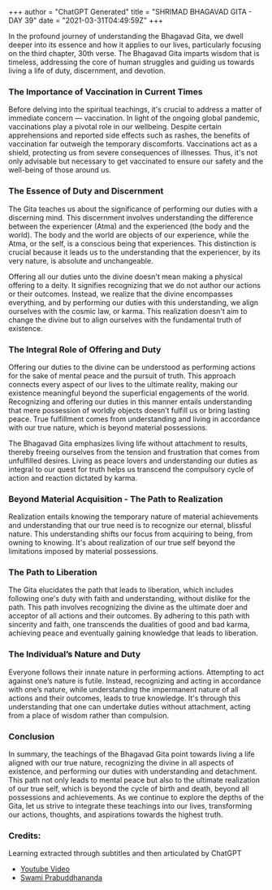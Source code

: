 +++
author = "ChatGPT Generated"
title = "SHRIMAD BHAGAVAD GITA - DAY 39"
date = "2021-03-31T04:49:59Z"
+++

In the profound journey of understanding the Bhagavad Gita, we dwell deeper into its essence and how it applies to our lives, particularly focusing on the third chapter, 30th verse. The Bhagavad Gita imparts wisdom that is timeless, addressing the core of human struggles and guiding us towards living a life of duty, discernment, and devotion.

### The Importance of Vaccination in Current Times

Before delving into the spiritual teachings, it's crucial to address a matter of immediate concern — vaccination. In light of the ongoing global pandemic, vaccinations play a pivotal role in our wellbeing. Despite certain apprehensions and reported side effects such as rashes, the benefits of vaccination far outweigh the temporary discomforts. Vaccinations act as a shield, protecting us from severe consequences of illnesses. Thus, it's not only advisable but necessary to get vaccinated to ensure our safety and the well-being of those around us.

### The Essence of Duty and Discernment

The Gita teaches us about the significance of performing our duties with a discerning mind. This discernment involves understanding the difference between the experiencer (Atma) and the experienced (the body and the world). The body and the world are objects of our experience, while the Atma, or the self, is a conscious being that experiences. This distinction is crucial because it leads us to the understanding that the experiencer, by its very nature, is absolute and unchangeable.

Offering all our duties unto the divine doesn't mean making a physical offering to a deity. It signifies recognizing that we do not author our actions or their outcomes. Instead, we realize that the divine encompasses everything, and by performing our duties with this understanding, we align ourselves with the cosmic law, or karma. This realization doesn't aim to change the divine but to align ourselves with the fundamental truth of existence.

### The Integral Role of Offering and Duty

Offering our duties to the divine can be understood as performing actions for the sake of mental peace and the pursuit of truth. This approach connects every aspect of our lives to the ultimate reality, making our existence meaningful beyond the superficial engagements of the world. Recognizing and offering our duties in this manner entails understanding that mere possession of worldly objects doesn’t fulfill us or bring lasting peace. True fulfillment comes from understanding and living in accordance with our true nature, which is beyond material possessions.

The Bhagavad Gita emphasizes living life without attachment to results, thereby freeing ourselves from the tension and frustration that comes from unfulfilled desires. Living as peace lovers and understanding our duties as integral to our quest for truth helps us transcend the compulsory cycle of action and reaction dictated by karma.

### Beyond Material Acquisition - The Path to Realization

Realization entails knowing the temporary nature of material achievements and understanding that our true need is to recognize our eternal, blissful nature. This understanding shifts our focus from acquiring to being, from owning to knowing. It's about realization of our true self beyond the limitations imposed by material possessions.

### The Path to Liberation

The Gita elucidates the path that leads to liberation, which includes following one's duty with faith and understanding, without dislike for the path. This path involves recognizing the divine as the ultimate doer and acceptor of all actions and their outcomes. By adhering to this path with sincerity and faith, one transcends the dualities of good and bad karma, achieving peace and eventually gaining knowledge that leads to liberation.

### The Individual’s Nature and Duty

Everyone follows their innate nature in performing actions. Attempting to act against one’s nature is futile. Instead, recognizing and acting in accordance with one’s nature, while understanding the impermanent nature of all actions and their outcomes, leads to true knowledge. It's through this understanding that one can undertake duties without attachment, acting from a place of wisdom rather than compulsion.

### Conclusion

In summary, the teachings of the Bhagavad Gita point towards living a life aligned with our true nature, recognizing the divine in all aspects of existence, and performing our duties with understanding and detachment. This path not only leads to mental peace but also to the ultimate realization of our true self, which is beyond the cycle of birth and death, beyond all possessions and achievements. As we continue to explore the depths of the Gita, let us strive to integrate these teachings into our lives, transforming our actions, thoughts, and aspirations towards the highest truth.

### Credits:
Learning extracted through subtitles and then articulated by ChatGPT
* [Youtube Video](https://www.youtube.com/watch?v=n3ySEP4seeQ)
* [Swami Prabuddhananda](https://www.youtube.com/@upanishadswithswamiprabudd4019/streams)
